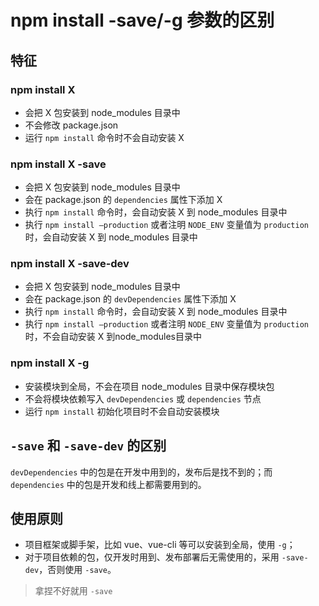 # npm install -save/-g 参数的区别

## 特征

### npm install X

* 会把 X 包安装到 node_modules 目录中
* 不会修改 package.json
* 运行 `npm install` 命令时不会自动安装 X

### npm install X -save

* 会把 X 包安装到 node_modules 目录中
* 会在 package.json 的 `dependencies` 属性下添加 X
* 执行 `npm install` 命令时，会自动安装 X 到 node_modules 目录中
* 执行 `npm install –production` 或者注明 `NODE_ENV` 变量值为 `production` 时，会自动安装 X 到 node_modules 目录中

### npm install X -save-dev

* 会把 X 包安装到 node_modules 目录中
* 会在 package.json 的 `devDependencies` 属性下添加 X
* 执行 `npm install` 命令时，会自动安装 X 到 node_modules 目录中
* 执行 `npm install –production` 或者注明 `NODE_ENV` 变量值为 `production` 时，不会自动安装 X 到node_modules目录中

### npm install X -g

* 安装模块到全局，不会在项目 node_modules 目录中保存模块包
* 不会将模块依赖写入 `devDependencies` 或 `dependencies` 节点
* 运行 `npm install` 初始化项目时不会自动安装模块

## `-save` 和 `-save-dev` 的区别

`devDependencies` 中的包是在开发中用到的，发布后是找不到的；而 `dependencies` 中的包是开发和线上都需要用到的。

## 使用原则

* 项目框架或脚手架，比如 vue、vue-cli 等可以安装到全局，使用 `-g`；
* 对于项目依赖的包，仅开发时用到、发布部署后无需使用的，采用 `-save-dev`，否则使用 `-save`。

> 拿捏不好就用 `-save`